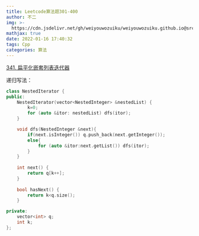 ```yaml
---
title: Leetcode算法题301-400
author: 不二
img: >-
  https://cdn.jsdelivr.net/gh/weiyouwozuiku/weiyouwozuiku.github.io@src/source/_posts/PageImg/
mathjax: true
date: 2022-01-16 17:40:32
tags: Cpp
categories: 算法
---
```


[341. 扁平化嵌套列表迭代器](https://leetcode-cn.com/problems/flatten-nested-list-iterator/)

递归写法：

```cpp
class NestedIterator {
public:
    NestedIterator(vector<NestedInteger> &nestedList) {
        k=0;
        for (auto &itor: nestedList) dfs(itor);
    }

    void dfs(NestedInteger &next){
        if(next.isInteger()) q.push_back(next.getInteger());
        else{
            for (auto &itor:next.getList()) dfs(itor);
        }
    }
    
    int next() {
        return q[k++];
    }
    
    bool hasNext() {
        return k<q.size();
    }

private:
    vector<int> q;
    int k;
};
```

